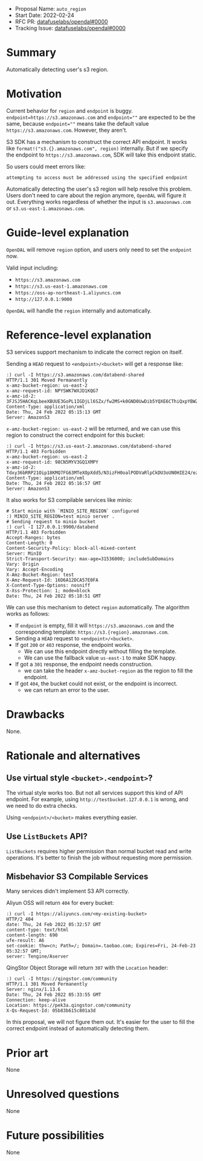 - Proposal Name: `auto_region`
- Start Date: 2022-02-24
- RFC PR: [datafuselabs/opendal#0000](https://github.com/datafuselabs/opendal/pull/0000)
- Tracking Issue: [datafuselabs/opendal#0000](https://github.com/datafuselabs/opendal/issues/0000)

# Summary

Automatically detecting user's s3 region.

# Motivation

Current behavior for `region` and `endpoint` is buggy. `endpoint=https://s3.amazonaws.com` and `endpoint=""` are expected to be the same, because `endpoint=""` means take the default value `https://s3.amazonaws.com`. However, they aren't.

S3 SDK has a mechanism to construct the correct API endpoint. It works like `format!("s3.{}.amazonaws.com", region)` internally. But if we specify the endpoint to `https://s3.amazonaws.com`, SDK will take this endpoint static.

So users could meet errors like:

```shell
attempting to access must be addressed using the specified endpoint
```

Automatically detecting the user's s3 region will help resolve this problem. Users don't need to care about the region anymore, `OpenDAL` will figure it out. Everything works regardless of whether the input is `s3.amazonaws.com` or `s3.us-east-1.amazonaws.com`.

# Guide-level explanation

`OpenDAL` will remove `region` option, and users only need to set the `endpoint` now.

Valid input including:

- `https://s3.amazonaws.com`
- `https://s3.us-east-1.amazonaws.com`
- `https://oss-ap-northeast-1.aliyuncs.com`
- `http://127.0.0.1:9000`

`OpenDAL` will handle the `region` internally and automatically.

# Reference-level explanation

S3 services support mechanism to indicate the correct region on itself.

Sending a `HEAD` request to `<endpoint>/<bucket>` will get a response like:

```shell
:) curl -I https://s3.amazonaws.com/databend-shared
HTTP/1.1 301 Moved Permanently
x-amz-bucket-region: us-east-2
x-amz-request-id: NPYSWK7WXJD1KQG7
x-amz-id-2: 3FJSJ5HACKqLbeeXBUUE3GoPL1IGDjLl6SZx/fw2MS+k0GND0UwDib5YQXE6CThiQxpYBWZjgxs=
Content-Type: application/xml
Date: Thu, 24 Feb 2022 05:15:13 GMT
Server: AmazonS3
```

`x-amz-bucket-region: us-east-2` will be returned, and we can use this region to construct the correct endpoint for this bucket:

```shell
:) curl -I https://s3.us-east-2.amazonaws.com/databend-shared
HTTP/1.1 403 Forbidden
x-amz-bucket-region: us-east-2
x-amz-request-id: 98CN5MYV3GQ1XMPY
x-amz-id-2: Tdxy36bRRP21Oip18KMQ7FG63MTeXOpXdd5/N3izFH0oalPODVaRlpCkDU3oUN0HIE24/ezX5Dc=
Content-Type: application/xml
Date: Thu, 24 Feb 2022 05:16:57 GMT
Server: AmazonS3
```

It also works for S3 compilable services like minio:

```shell
# Start minio with `MINIO_SITE_REGION` configured
:) MINIO_SITE_REGION=test minio server .
# Sending request to minio bucket
:) curl -I 127.0.0.1:9900/databend
HTTP/1.1 403 Forbidden
Accept-Ranges: bytes
Content-Length: 0
Content-Security-Policy: block-all-mixed-content
Server: MinIO
Strict-Transport-Security: max-age=31536000; includeSubDomains
Vary: Origin
Vary: Accept-Encoding
X-Amz-Bucket-Region: test
X-Amz-Request-Id: 16D6A12DCA57E0FA
X-Content-Type-Options: nosniff
X-Xss-Protection: 1; mode=block
Date: Thu, 24 Feb 2022 05:18:51 GMT
```

We can use this mechanism to detect `region` automatically. The algorithm works as follows:

- If `endpoint` is empty, fill it will `https://s3.amazonaws.com` and the corresponding template: `https://s3.{region}.amazonaws.com`.
- Sending a `HEAD` request to `<endpoint>/<bucket>`.
- If got `200` or `403` response, the endpoint works.
  - We can use this endpoint directly without filling the template.
  - We can use the fallback value `us-east-1` to make SDK happy.
- If got a `301` response, the endpoint needs construction.
  - we can take the header `x-amz-bucket-region` as the region to fill the endpoint.
- If got `404`, the bucket could not exist, or the endpoint is incorrect.
  - we can return an error to the user.

# Drawbacks

None.

# Rationale and alternatives

## Use virtual style `<bucket>.<endpoint>`?

The virtual style works too. But not all services support this kind of API endpoint. For example, using `http://testbucket.127.0.0.1` is wrong, and we need to do extra checks.

Using `<endpoint>/<bucket>` makes everything easier.

## Use `ListBuckets` API?

`ListBuckets` requires higher permission than normal bucket read and write operations. It's better to finish the job without requesting more permission. 

## Misbehavior S3 Compilable Services

Many services didn't implement S3 API correctly.

Aliyun OSS will return `404` for every bucket:

```shell
:) curl -I https://aliyuncs.com/<my-existing-bucket>
HTTP/2 404
date: Thu, 24 Feb 2022 05:32:57 GMT
content-type: text/html
content-length: 690
ufe-result: A6
set-cookie: thw=cn; Path=/; Domain=.taobao.com; Expires=Fri, 24-Feb-23 05:32:57 GMT;
server: Tengine/Aserver
```

QingStor Object Storage will return `307` with the `Location` header:

```shell
:) curl -I https://qingstor.com/community
HTTP/1.1 301 Moved Permanently
Server: nginx/1.13.6
Date: Thu, 24 Feb 2022 05:33:55 GMT
Connection: keep-alive
Location: https://pek3a.qingstor.com/community
X-Qs-Request-Id: 05b83b615c801a3d
```

In this proposal, we will not figure them out. It's easier for the user to fill the correct endpoint instead of automatically detecting them.

# Prior art

None

# Unresolved questions

None

# Future possibilities

None

